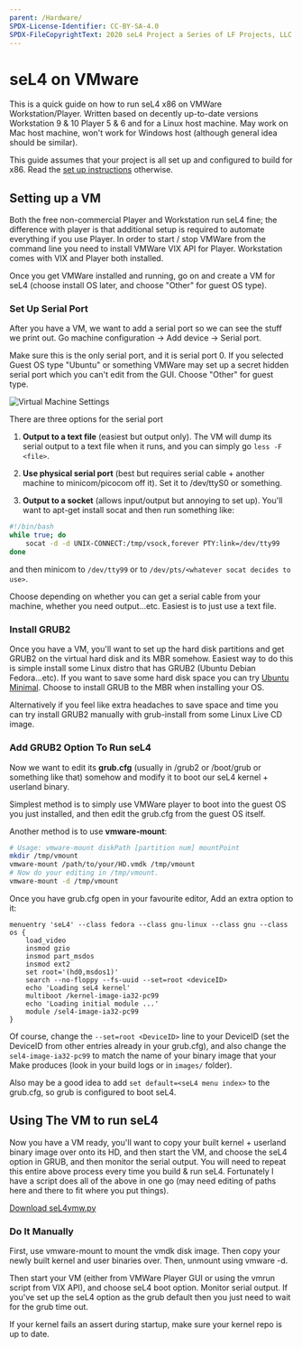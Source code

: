 ```yaml
---
parent: /Hardware/
SPDX-License-Identifier: CC-BY-SA-4.0
SPDX-FileCopyrightText: 2020 seL4 Project a Series of LF Projects, LLC.
---
```


# seL4 on VMware


This is a quick guide on how to run seL4 x86 on VMWare Workstation/Player.
Written based on decently up-to-date versions Workstation 9 & 10 Player 5 & 6
and for a Linux host machine. May work on Mac host machine, won't work for
Windows host (although general idea should be similar).

This guide assumes that your project is all set up and configured to build for
x86. Read the [set up
instructions](/projects/buildsystem/host-dependencies.html) otherwise.

## Setting up a VM


Both the free non-commercial Player and Workstation run seL4 fine; the
difference with player is that additional setup is required to automate
everything if you use Player. In order to start / stop VMWare from the
command line you need to install VMWare VIX API for Player. Workstation
comes with VIX and Player both installed.

Once you get VMWare installed and running, go on and create a VM for
seL4 (choose install OS later, and choose "Other" for guest OS type).

### Set Up Serial Port


After you have a VM, we want to add a serial port so we can see the
stuff we print out. Go machine configuration -> Add device ->
Serial port.

Make sure this is the only serial port, and it is serial port 0. If you
selected Guest OS type "Ubuntu" or something VMWare may set up a secret
hidden serial port which you can't edit from the GUI. Choose "Other" for
guest type.

<img src="vmware-serial.png" alt="Virtual Machine Settings" />

There are three options for the serial port

1.  **Output to a text file** (easiest but output only). The VM
    will dump its serial output to a text file when it runs, and you
    can simply go `less -F <file>`.
2.  **Use physical serial port** (best but requires serial cable +
    another machine to minicom/picocom off it). Set it to /dev/ttyS0
    or something.

3. **Output to a socket** (allows input/output but annoying to
set up). You'll want to apt-get install socat and then run something
like:
```bash
#!/bin/bash
while true; do
    socat -d -d UNIX-CONNECT:/tmp/vsock,forever PTY:link=/dev/tty99
done
```
and
    then minicom to `/dev/tty99` or
    to `/dev/pts/<whatever socat decides to use>`.

Choose depending on whether you can get a serial cable from your
machine, whether you need output...etc. Easiest is to just use a text
file.

### Install GRUB2


Once you have a VM, you'll want to set up the hard disk partitions and
get GRUB2 on the virtual hard disk and its MBR somehow. Easiest way to
do this is simple install some Linux distro that has GRUB2 (Ubuntu
Debian Fedora...etc). If you want to save some hard disk space you can
try
[Ubuntu Minimal](https://help.ubuntu.com/community/Installation/MinimalCD). Choose to install GRUB to the MBR when installing your OS.

Alternatively if you feel like extra headaches to save space and time
you can try install GRUB2 manually with grub-install from some Linux
Live CD image.

### Add GRUB2 Option To Run seL4


Now we want to edit its **grub.cfg** (usually in /grub2 or /boot/grub
or something like that) somehow and modify it to boot our seL4 kernel +
userland binary.

Simplest method is to simply use VMWare player to boot into the guest OS
you just installed, and then edit the grub.cfg from the guest OS itself.

Another method is to use **vmware-mount**:
```bash
# Usage: vmware-mount diskPath [partition num] mountPoint
mkdir /tmp/vmount
vmware-mount /path/to/your/HD.vmdk /tmp/vmount
# Now do your editing in /tmp/vmount.
vmware-mount -d /tmp/vmount
```

Once you have grub.cfg open in your favourite editor, Add an extra
option to it:
```
menuentry 'seL4' --class fedora --class gnu-linux --class gnu --class os {
    load_video
    insmod gzio
    insmod part_msdos
    insmod ext2
    set root='(hd0,msdos1)'
    search --no-floppy --fs-uuid --set=root <deviceID>
    echo 'Loading seL4 kernel'
    multiboot /kernel-image-ia32-pc99
    echo 'Loading initial module ...'
    module /sel4-image-ia32-pc99
}
```

Of course, change the `--set=root <DeviceID>` line to your
DeviceID (set the DeviceID from other entries already in your grub.cfg),
and also change the `sel4-image-ia32-pc99` to match the name of your
binary image that your Make produces (look in your build logs or in
`images/` folder).

Also may be a good idea to add `set default=<seL4 menu index>`
to the grub.cfg, so grub is configured to boot seL4.

## Using The VM to run seL4


Now you have a VM ready, you'll want to copy your built kernel +
userland binary image over onto its HD, and then start the VM, and
choose the seL4 option in GRUB, and then monitor the serial output. You
will need to repeat this entire above process every time you build & run
seL4. Fortunately I have a script does all of the above in one go (may
need editing of paths here and there to fit where you put things).

[Download seL4vmw.py](seL4vmw.py)

### Do It Manually


First, use vmware-mount to mount the vmdk disk image. Then copy your
newly built kernel and user binaries over. Then, unmount using
vmware -d.

Then start your VM (either from VMWare Player GUI or using the vmrun
script from VIX API), and choose seL4 boot option. Monitor serial
output. If you've set up the seL4 option as the grub default then you
just need to wait for the grub time out.

If your kernel fails an assert during startup, make sure your kernel
repo is up to date.
